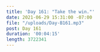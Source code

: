 ```yaml
---
title: 'Day 161: "Take the win."'
date: 2021-06-29 15:31:00 -07:00
file: "/uploads/Day-B161.mp3"
post: Day 161
duration: '00:04:15'
length: 3722341
---
```


